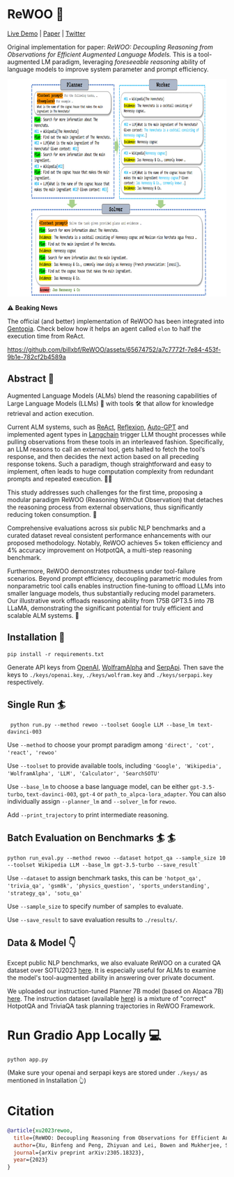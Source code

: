 # ReWOO 🦙
<p align="left">
  <a href="https://huggingface.co/spaces/rewoo/ReWOO-Demo">Live Demo</a> |
  <a href="https://arxiv.org/abs/2305.18323">Paper</a> |
  <a href="https://twitter.com/billxbf/status/1663713374910251009?s=20">Twitter</a> 
</p>

Original implementation for paper: _ReWOO: Decoupling Reasoning from Observations for Efficient Augmented Language Models._
This is a tool-augmented LM paradigm, leveraging _foreseeable reasoning_ ability of language models to improve system parameter and prompt efficiency.

<p align="center">
  <img width="900" height="500" src="./rewoo.png">
</p>

⚠️ **Beaking News** 

The official (and better) implementation of ReWOO has been integrated into [Gentopia](https://github.com/Gentopia-AI/Gentopia). Check below how it 
helps an agent called `elon` to half the execution time from ReAct.

https://github.com/billxbf/ReWOO/assets/65674752/a7c7772f-7e84-453f-9b1e-782cf2b4589a

## Abstract 🤗

Augmented Language Models (ALMs) blend the reasoning capabilities of Large Language Models (LLMs) 🤖 with tools 🛠️ that allow for knowledge retrieval and action execution. 

Current ALM systems, such as [ReAct](https://arxiv.org/abs/2210.03629), [Reflexion](https://arxiv.org/abs/2303.11366), [Auto-GPT](https://github.com/Significant-Gravitas/Auto-GPT) and implemented agent types in [Langchain](https://python.langchain.com/docs/get_started/introduction.html) trigger LLM thought processes while pulling observations from these tools in an interleaved fashion. Specifically, an LLM reasons to call an external tool, gets halted to fetch the tool’s response, and then decides the next action based on all preceding response tokens. Such a paradigm, though straightforward and easy to implement, often leads to huge computation complexity from redundant prompts and repeated execution. 😮‍💨

This study addresses such challenges for the first time, proposing a modular paradigm ReWOO (Reasoning WithOut Observation) that detaches the reasoning process from external observations, thus significantly reducing token consumption. 🚀

Comprehensive evaluations across six public NLP benchmarks and a curated dataset reveal consistent performance enhancements with our proposed methodology. Notably, ReWOO achieves 5× token efficiency and 4% accuracy improvement on HotpotQA, a multi-step reasoning benchmark. 

Furthermore, ReWOO demonstrates robustness under tool-failure scenarios. Beyond prompt efficiency, decoupling parametric modules from nonparametric tool calls enables instruction fine-tuning to offload LLMs into smaller language models, thus substantially reducing model parameters. Our illustrative work offloads reasoning ability from 175B GPT3.5 into 7B LLaMA, demonstrating the significant potential for truly efficient and scalable ALM systems. 🦙



## Installation 🔧
```
pip install -r requirements.txt
```
Generate API keys from [OpenAI](https://openai.com/blog/openai-api), [WolframAlpha](https://products.wolframalpha.com/api) and [SerpApi](https://serpapi.com/). Then save the keys to `./keys/openai.key`, `./keys/wolfram.key` and `./keys/serpapi.key` respectively.


## Single Run 🏄
```
 python run.py --method rewoo --toolset Google LLM --base_lm text-davinci-003 
```
Use `--method` to choose your prompt paradigm among `'direct', 'cot', 'react', 'rewoo'`

Use `--toolset` to provide available tools, including `'Google', 'Wikipedia', 'WolframAlpha', 'LLM', 'Calculator', 'SearchSOTU'`

Use `--base_lm` to choose a base language model, can be either `gpt-3.5-turbo`, `text-davinci-003`, `gpt-4` or `path_to_alpca-lora_adapter`. You can also individually assign `--planner_lm` and `--solver_lm` for `rewoo`. 

Add `--print_trajectory` to print intermediate reasoning.


## Batch Evaluation on Benchmarks 🏄 🏄
```
python run_eval.py --method rewoo --dataset hotpot_qa --sample_size 10 --toolset Wikipedia LLM --base_lm gpt-3.5-turbo --save_result`
```
Use `--dataset` to assign benchmark tasks, this can be `'hotpot_qa', 'trivia_qa', 'gsm8k', 'physics_question', 'sports_understanding', 'strategy_qa', 'sotu_qa'`

Use `--sample_size` to specify number of samples to evaluate.

Use `--save_result` to save evaluation results to `./results/`.

## Data & Model 👇

Except public NLP benchmarks, we also evaluate ReWOO on a curated QA dataset over SOTU2023 [here](https://huggingface.co/datasets/rewoo/sotu_qa_2023). It is especially useful for ALMs to examine the model's tool-augmented ability in answering over private document.

We uploaded our instruction-tuned Planner 7B model (based on Alpaca 7B) [here](https://huggingface.co/rewoo/planner_7B). The instruction dataset (available [here](https://huggingface.co/datasets/rewoo/planner_instruction_tuning_2k/blob/main/README.md)) is a mixture of "correct" HotpotQA and TriviaQA task planning trajectories in ReWOO Framework.

# Run Gradio App Locally 💻
```
python app.py
```
(Make sure your openai and serpapi keys are stored under `./keys/` as mentioned in Installation 👆)

# Citation
```bibtex
@article{xu2023rewoo,
  title={ReWOO: Decoupling Reasoning from Observations for Efficient Augmented Language Models},
  author={Xu, Binfeng and Peng, Zhiyuan and Lei, Bowen and Mukherjee, Subhabrata and Liu, Yuchen and Xu, Dongkuan},
  journal={arXiv preprint arXiv:2305.18323},
  year={2023}
}
```
